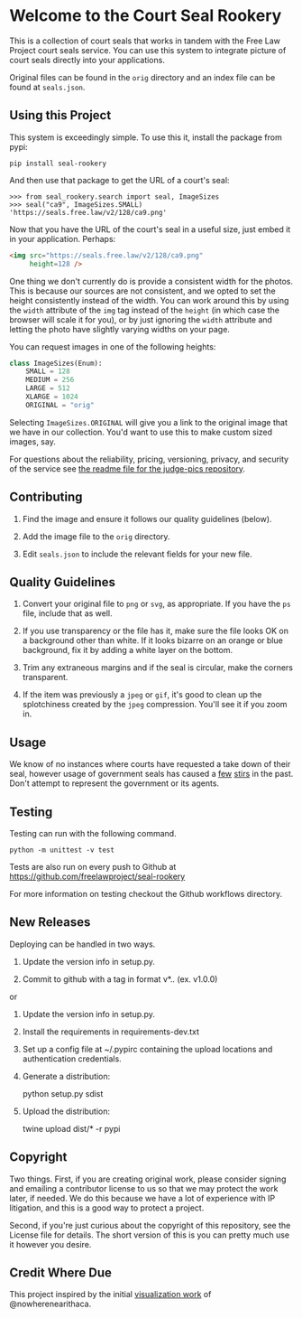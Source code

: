 # Welcome to the Court Seal Rookery

This is a collection of court seals that works in tandem with the Free Law Project court seals service. You can use this system to integrate picture of court seals directly into your applications.

Original files can be found in the `orig` directory and an index file can be found at `seals.json`.

## Using this Project

This system is exceedingly simple. To use this it, install the package from pypi:

    pip install seal-rookery

And then use that package to get the URL of a court's seal:

    >>> from seal_rookery.search import seal, ImageSizes
    >>> seal("ca9", ImageSizes.SMALL)
    'https://seals.free.law/v2/128/ca9.png'

Now that you have the URL of the court's seal in a useful size, just embed it in your application. Perhaps:

```html
<img src="https://seals.free.law/v2/128/ca9.png"
     height=128 />
```

One thing we don't currently do is provide a consistent width for the photos. This is because our sources are not consistent, and we opted to set the height consistently instead of the width. You can work around this by using the `width` attribute of the `img` tag instead of the `height` (in which case the browser will scale it for you), or by just ignoring the `width` attribute and letting the photo  have slightly varying widths on your page.

You can request images in one of the following heights:

```python
class ImageSizes(Enum):
    SMALL = 128
    MEDIUM = 256
    LARGE = 512
    XLARGE = 1024
    ORIGINAL = "orig"
```

Selecting `ImageSizes.ORIGINAL` will give you a link to the original image that we have in our collection. You'd want to use this to make custom sized images, say.

For questions about the reliability, pricing, versioning, privacy, and security of the service see [the readme file for the judge-pics repository][jps].


## Contributing

1. Find the image and ensure it follows our quality guidelines (below).

2. Add the image file to the ``orig`` directory.

3. Edit `seals.json` to include the relevant fields for your new file.


## Quality Guidelines

1. Convert your original file to ``png`` or ``svg``, as appropriate. If
   you have the ``ps`` file, include that as well.

2. If you use transparency or the file has it, make sure the file looks
   OK on a background other than white. If it looks bizarre on an orange
   or blue background, fix it by adding a white layer on the bottom.

3. Trim any extraneous margins and if the seal is circular, make the
   corners transparent.

4. If the item was previously a ``jpeg`` or ``gif``, it's good to clean
   up the splotchiness created by the ``jpeg`` compression. You'll see
   it if you zoom in.


## Usage

We know of no instances where courts have requested a take down of their
seal, however usage of government seals has caused a
[few](https://www.publicknowledge.org/news-blog/blogs/nsa-spying-fine-trademark-infringement-crosse)
[stirs](http://www.nytimes.com/2010/08/03/us/03fbi.html) in the past.
Don't attempt to represent the government or its agents.

## Testing

Testing can run with the following command.

    python -m unittest -v test

Tests are also run on every push to Github at
https://github.com/freelawproject/seal-rookery

For more information on testing checkout the Github workflows directory.


## New Releases

Deploying can be handled in two ways.

1. Update the version info in setup.py.

2. Commit to github with a tag in format v*.*.* (ex. v1.0.0)

or

1. Update the version info in setup.py.

2. Install the requirements in requirements-dev.txt

3. Set up a config file at ~/.pypirc containing the upload locations and
   authentication credentials.

4. Generate a distribution:


    python setup.py sdist

5. Upload the distribution:


    twine upload dist/* -r pypi


## Copyright

Two things. First, if you are creating original work, please consider
signing and emailing a contributor license to us so that we may protect
the work later, if needed. We do this because we have a lot of
experience with IP litigation, and this is a good way to protect a
project.

Second, if you're just curious about the copyright of this repository,
see the License file for details. The short version of this is you can
pretty much use it however you desire.

## Credit Where Due

This project inspired by the initial [visualization
work](https://d57dd304fefca1aa423fea1b4dc59f23c06dd95e.googledrive.com/host/0B2GQktu-wcTiWm82NGt5MTZreHM/) of @nowherenearithaca.

[jps]: https://github.com/freelawproject/judge-pics/
